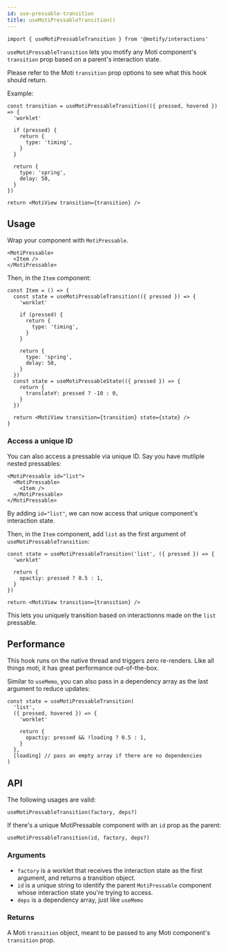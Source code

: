 ```yaml
---
id: use-pressable-transition
title: useMotiPressableTransition()
---
```


```tsx
import { useMotiPressableTransition } from '@motify/interactions'
```

`useMotiPressableTransition` lets you motify any Moti component's `transition` prop based on a parent's interaction state.

Please refer to the Moti `transition` prop options to see what this hook should return.

Example:

```tsx
const transition = useMotiPressableTransition(({ pressed, hovered }) => {
  'worklet'

  if (pressed) {
    return {
      type: 'timing',
    }
  }

  return {
    type: 'spring',
    delay: 50,
  }
})

return <MotiView transition={transition} />
```

## Usage

Wrap your component with `MotiPressable`.

```tsx
<MotiPressable>
  <Item />
</MotiPressable>
```

Then, in the `Item` component:

```tsx
const Item = () => {
  const state = useMotiPressableTransition(({ pressed }) => {
    'worklet'

    if (pressed) {
      return {
        type: 'timing',
      }
    }

    return {
      type: 'spring',
      delay: 50,
    }
  })
  const state = useMotiPressableState(({ pressed }) => {
    return {
      translateY: pressed ? -10 : 0,
    }
  })

  return <MotiView transition={transition} state={state} />
}
```

### Access a unique ID

You can also access a pressable via unique ID. Say you have mutliple nested pressables:

```tsx
<MotiPressable id="list">
  <MotiPressable>
    <Item />
  </MotiPressable>
</MotiPressable>
```

By adding `id="list"`, we can now access that unique component's interaction state.

Then, in the `Item` component, add `list` as the first argument of `useMotiPressableTransition`:

```tsx
const state = useMotiPressableTransition('list', ({ pressed }) => {
  'worklet'

  return {
    opactiy: pressed ? 0.5 : 1,
  }
})

return <MotiView transition={transition} />
```

This lets you uniquely transition based on interactionns made on the `list` pressable.

## Performance

This hook runs on the native thread and triggers zero re-renders. Like all things moti, it has great performance out-of-the-box.

Similar to `useMemo`, you can also pass in a dependency array as the last argument to reduce updates:

```tsx
const state = useMotiPressableTransition(
  'list',
  ({ pressed, hovered }) => {
    'worklet'

    return {
      opactiy: pressed && !loading ? 0.5 : 1,
    }
  },
  [loading] // pass an empty array if there are no dependencies
)
```

## API

The following usages are valid:

```tsx
useMotiPressableTransition(factory, deps?)
```

If there's a unique MotiPressable component with an `id` prop as the parent:

```tsx
useMotiPressableTransition(id, factory, deps?)
```

### Arguments

- `factory` is a worklet that receives the interaction state as the first argument, and returns a transition object.
- `id` is a unique string to identify the parent `MotiPressable` component whose interaction state you're trying to access.
- `deps` is a dependency array, just like `useMemo`

### Returns

A Moti `transition` object, meant to be passed to any Moti component's `transition` prop.
